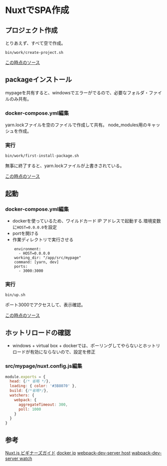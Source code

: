 # NuxtでSPA作成

## プロジェクト作成

とりあえず、すべて空で作成。

```
bin/work/create-project.sh
```

[この時点のソース](https://github.com/hibohiboo/wasureta/tree/f002b395f9ee592fd8298afe0b0859592b3f5418/spa)

## packageインストール

mypageを共有すると、windowsでエラーがでるので、必要なフォルダ・ファイルのみ共有。

### docker-compose.yml編集
yarn.lockファイルを空のファイルで作成して共有。
node_modules用のキャッシュを作成。

### 実行

```
bin/work/first-install-package.sh
```

無事に終了すると、yarn.lockファイルが上書きされている。

[この時点のソース](https://github.com/hibohiboo/wasureta/tree/fd5f815a48e4415a6d5a508a7af26867b4b09eaa/spa)

## 起動

### docker-compose.yml編集

* dockerを使っているため、ワイルドカード IP アドレスで起動する.環境変数に`HOST=0.0.0.0`を設定
* portを開ける
* 作業ディレクトリで実行させる

```
    environment:
      - HOST=0.0.0.0
    working_dir: "/app/src/mypage"
    command: [yarn, dev]
    ports:
      - 3000:3000
```

### 実行

```
bin/up.sh
```

ポート3000でアクセスして、表示確認。

[この時点のソース](https://github.com/hibohiboo/wasureta/tree/414e354f1c23489dc66b5a81f4524cc2d89ef713/spa)

## ホットリロードの確認

* windows + virtual box + dockerでは、ポーリングしてやらないとホットリロードが有効にならないので、設定を修正

### src/mypage/nuxt.config.js編集

```js
module.exports = {
  head: {/* 省略 */},
  loading: { color: '#3B8070' },
  build: {/*省略*/},
  watchers: {
    webpack: {
      aggregateTimeout: 300,
      poll: 1000
    }
  }
}

```

## 参考

[Nuxt.js ビギナーズガイド][*0]
[docker ip][*1]
[webpack-dev-server host][*2]
[wabpack-dev-server watch][*3]

[*0]:https://nuxt-beginners-guide.elevenback.jp/examples/
[*1]:http://docs.docker.jp/v1.11/engine/userguide/networking/default_network/binding.html
[*2]:https://github.com/vuejs/vue-cli/issues/144
[*3]:https://ja.nuxtjs.org/api/configuration-watchers/


